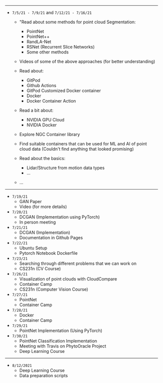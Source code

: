 <hr>

- `7/5/21 - 7/9/21` and `7/12/21 - 7/16/21`
    - "Read about some methods for point cloud Segmentation:
        - PointNet
        - PointNet++
        - RandLA-Net
        - RSNet (Recurrent Slice Networks)
        - Some other methods 

    - Videos of some of the above approaches (for better understanding)

    - Read about:
        - GitPod
        - Github Actions
        - GitPod Customized Docker container
        - Docker
        - Docker Container Action

    - Read a bit about:
        - NVIDIA GPU Cloud
        - NVIDIA Docker

    - Explore NGC Container library
    - Find suitable containers that can be used for ML and AI of point cloud data (Couldn't find anything that looked promising)

    - Read about the basics:
        - Lidar/Structure from motion data types
        - ...

    - ...

---

- `7/19/21`
    - GAN Paper
    - Video (for more details)
- `7/20/21`
    - DCGAN (Implementation using PyTorch)
    - In person meeting
- `7/21/21`
    - DCGAN (Implementation)
    - Documentation in Github Pages
- `7/22/21`
    - Ubuntu Setup
    - Pytorch Notebook Dockerfile
- `7/23/21`
    - Searching through different problems that we can work on
    - CS231n (CV Course)
- `7/26/21`
    - Visualization of point clouds with CloudCompare
    - Container Camp
    - CS231n (Computer Vision Course)
- `7/27/21`
    - PointNet
    - Container Camp
- `7/28/21`
    - Docker
    - Container Camp
- `7/29/21`
    - PointNet Implementation (Using PyTorch)
- `7/30/21`
    - PointNet Classification Implementation 
    - Meeting with Travis on PhytoOracle Project 
    - Deep Learning Course

---
	

- `8/12/2021`
    - Deep Learning Course
    - Data preparation scripts
